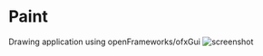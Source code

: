 # Paint
Drawing application using openFrameworks/ofxGui
![screenshot](https://imgur.com/a/8PiJKfJ.png)
